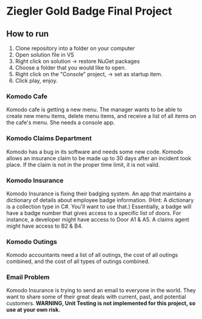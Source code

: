 ﻿# Ziegler Gold Badge Final Project
 
 ## How to run
 
 1. Clone repository into a folder on your computer
 2. Open solution file in VS
 3. Right click on solution -> restore NuGet packages
 4. Choose a folder that you would like to open.
 5. Right click on the "Console" project, -> set as startup item.
 6. Click play, enjoy.

### Komodo Cafe
Komodo cafe is getting a new menu. The manager wants to be able to create new menu items, delete menu items, and receive a list of all items on the cafe's menu. She needs a console app.

### Komodo Claims Department
Komodo has a bug in its software and needs some new code. Komodo allows an insurance claim to be made up to 30 days after an incident took place. If the claim is not in the proper time limit, it is not valid.

### Komodo Insurance
Komodo Insurance is fixing their badging system. An app that maintains a dictionary of details about employee badge information. (Hint: A dictionary is a collection type in C#. You'll want to use that.)
Essentially, a badge will have a badge number that gives access to a specific list of doors. For instance, a developer might have access to Door A1 & A5. A claims agent might have access to B2 & B4.

### Komodo Outings
Komodo accountants need a list of all outings, the cost of all outings combined, and the cost of all types of outings combined.

### Email Problem
Komodo Insurance is trying to send an email to everyone in the world. They want to share some of their great deals with current, past, and potential customers. **WARNING, Unit Testing is not implemented for this project, so use at your own risk.**

